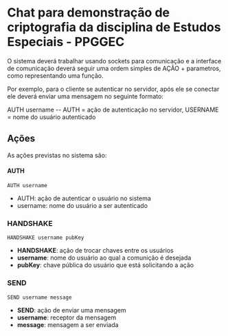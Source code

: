 # Chat para demonstração de criptografia da disciplina de Estudos Especiais - PPGGEC


O sistema deverá trabalhar usando sockets para comunicação e a interface de comunicação deverá
seguir uma ordem simples de AÇÂO + parametros, como representando uma função.

Por exemplo, para o cliente se autenticar no servidor, após ele se conectar ele deverá enviar uma mensagem
no seguinte formato:

AUTH username -- AUTH = ação de autenticação no servidor, USERNAME = nome do usuário autenticado

## Ações

As ações previstas no sistema são:

#### AUTH

```AUTH username```

- AUTH: ação de autenticar o usuário no sistema
- username: nome do usuário a ser autenticado

### HANDSHAKE

```HANDSHAKE username pubKey```

- **HANDSHAKE**: ação de trocar chaves entre os usuários
- **username**: nome do usuário ao qual a comunição é desejada
- **pubKey**: chave pública do usuário que está solicitando a ação

### SEND

```SEND username message```

- **SEND**: ação de enviar uma mensagem
- **username**: receptor da mensagem
- **message**: mensagem a ser enviada
